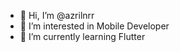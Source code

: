 - 👋 Hi, I’m @azrilnrr
- 👀 I’m interested in Mobile Developer
- 🌱 I’m currently learning Flutter
<!-- - 💞️ I’m looking to collaborate on ... -->
<!---
azrilnrr/azrilnrr is a ✨ special ✨ repository because its `README.md` (this file) appears on your GitHub profile.
You can click the Preview link to take a look at your changes.
--->

